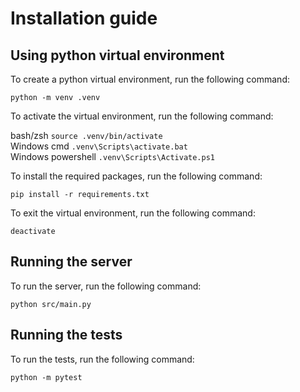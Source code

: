 # Installation guide 

## Using python virtual environment
To create a python virtual environment, run the following command:

```python -m venv .venv```

To activate the virtual environment, run the following command:

bash/zsh ```source .venv/bin/activate```<br>
Windows cmd ```.venv\Scripts\activate.bat```<br>
Windows powershell ```.venv\Scripts\Activate.ps1```

To install the required packages, run the following command:

```pip install -r requirements.txt```

To exit the virtual environment, run the following command:

```deactivate```

## Running the server
To run the server, run the following command:

```python src/main.py```

## Running the tests
To run the tests, run the following command:

```python -m pytest```